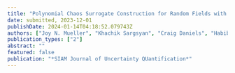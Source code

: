 ```yaml
---
title: "Polynomial Chaos Surrogate Construction for Random Fields with Parametric Uncertainty"
date: submitted, 2023-12-01
publishDate: 2024-01-14T04:18:52.079743Z
authors: ["Joy N. Mueller", "Khachik Sargsyan", "Craig Daniels", "Habib N. Najm"]
publication_types: ["2"]
abstract: ""
featured: false
publication: "*SIAM Journal of Uncertainty QUantification*"
---
```


